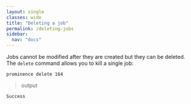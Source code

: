 ```yaml
---
layout: single
classes: wide
title: "Deleting a job"
permalink: /deleting-jobs
sidebar:
  nav: "docs"
---
```


Jobs cannot be modified after they are created but they can be deleted. The `delete` command allows you to kill a single job:
```
prominence delete 164
```

> output

```
Success
```
